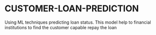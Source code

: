 # CUSTOMER-LOAN-PREDICTION
Using ML techniques predicting loan status. This model help to financial institutions to find the customer capable repay the loan
